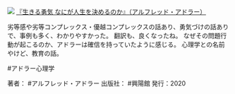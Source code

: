 [![](https://gyazo.com/ed364d8f2b9317b985f77db63b39253a.image)](https://amzn.to/3vC2AQ8)
[『生きる勇気 なにが人生を決めるのか』（アルフレッド・アドラー）](https://amzn.to/3vC2AQ8)

劣等感や劣等コンプレックス・優越コンプレックスの話あり、勇気づけの話ありで、事例も多く、わかりやすかった。
翻訳も、良くなったね。
なぜその問題行動が起こるのか、アドラーは確信を持っていたように感じる。
心理学との名前やけど、教育の話。

#アドラー心理学

著者： #アルフレッド・アドラー
出版社： #興陽館
発行：2020